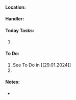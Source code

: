 #### Location: 

#### Handler: 

#### Today Tasks:
1. 
#### To Do:
1. See To Do in [[29.01.2024]]
2. 

#### Notes:
- 